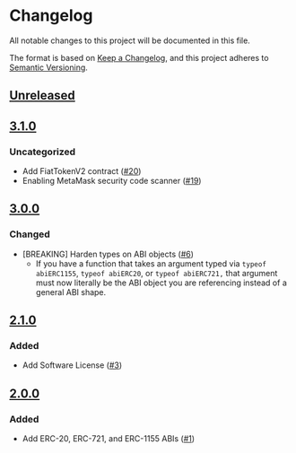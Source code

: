 # Changelog
All notable changes to this project will be documented in this file.

The format is based on [Keep a Changelog](https://keepachangelog.com/en/1.0.0/),
and this project adheres to [Semantic Versioning](https://semver.org/spec/v2.0.0.html).

## [Unreleased]

## [3.1.0]
### Uncategorized
- Add FiatTokenV2 contract ([#20](https://github.com/MetaMask/metamask-eth-abis/pull/20))
- Enabling MetaMask security code scanner ([#19](https://github.com/MetaMask/metamask-eth-abis/pull/19))

## [3.0.0]
### Changed
- [BREAKING] Harden types on ABI objects ([#6](https://github.com/MetaMask/metamask-eth-abis/pull/6))
  - If you have a function that takes an argument typed via `typeof abiERC1155`, `typeof abiERC20`, or `typeof abiERC721,` that argument must now literally be the ABI object you are referencing instead of a general ABI shape.


## [2.1.0]
### Added
- Add Software License ([#3](https://github.com/MetaMask/metamask-eth-abis/pull/3))

## [2.0.0]
### Added
- Add ERC-20, ERC-721, and ERC-1155 ABIs ([#1](https://github.com/MetaMask/metamask-eth-abis/pull/1))

[Unreleased]: https://github.com/MetaMask/metamask-eth-abis/compare/v3.1.0...HEAD
[3.1.0]: https://github.com/MetaMask/metamask-eth-abis/compare/v3.0.0...v3.1.0
[3.0.0]: https://github.com/MetaMask/metamask-eth-abis/compare/v2.1.0...v3.0.0
[2.1.0]: https://github.com/MetaMask/metamask-eth-abis/compare/v2.0.0...v2.1.0
[2.0.0]: https://github.com/MetaMask/metamask-eth-abis/releases/tag/v2.0.0

